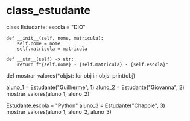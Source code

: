 # class_estudante


class Estudante:
    escola = "DIO"

    def __init__(self, nome, matricula):
        self.nome = nome
        self.matricula = matricula

    def __str__(self) -> str:
        return f"{self.nome} - {self.matricula} - {self.escola}"


def mostrar_valores(*objs):
    for obj in objs:
        print(obj)


aluno_1 = Estudante("Guilherme", 1)
aluno_2 = Estudante("Giovanna", 2)
mostrar_valores(aluno_1, aluno_2)

Estudante.escola = "Python"
aluno_3 = Estudante("Chappie", 3)
mostrar_valores(aluno_1, aluno_2, aluno_3)
